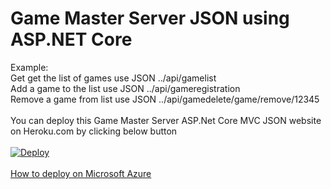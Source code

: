 # Game Master Server JSON using ASP.NET Core

Example:<br/> 
Get get the list of games use JSON ../api/gamelist<br/>
Add a game to the list use JSON ../api/gameregistration<br/>
Remove a game from list use JSON ../api/gamedelete/game/remove/12345<br/>
<br/>
You can deploy this Game Master Server ASP.Net Core MVC JSON website on Heroku.com by clicking below button
<br/>
<br/>
<a href="https://heroku.com/deploy?template=https://github.com/mobilen4/gamemasterserver/tree/master">
  <img src="https://www.herokucdn.com/deploy/button.svg" alt="Deploy">
</a>
<br/>
<br/>
<a href="https://go.microsoft.com/fwlink/?LinkID=398609">
 How to deploy on Microsoft Azure
</a>

